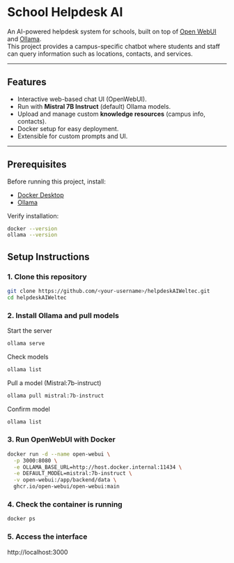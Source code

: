 # School Helpdesk AI

An AI-powered helpdesk system for schools, built on top of [Open WebUI](https://github.com/open-webui/open-webui) and [Ollama](https://ollama.com).  
This project provides a campus-specific chatbot where students and staff can query information such as locations, contacts, and services.  

---

## Features
- Interactive web-based chat UI (OpenWebUI).
- Run with **Mistral 7B Instruct** (default) Ollama models.
- Upload and manage custom **knowledge resources** (campus info, contacts).
- Docker setup for easy deployment.
- Extensible for custom prompts and UI.

---

## Prerequisites
Before running this project, install:

- [Docker Desktop](https://www.docker.com/products/docker-desktop)  
- [Ollama](https://ollama.com/download)  

Verify installation:

```bash
docker --version
ollama --version
```
## Setup Instructions

### 1. Clone this repository
```bash
git clone https://github.com/<your-username>/helpdeskAIWeltec.git
cd helpdeskAIWeltec
```

### 2. Install Ollama and pull models
Start the server
```bash
ollama serve
```
Check models
```bash
ollama list
```

Pull a model (Mistral:7b-instruct)
```bash
ollama pull mistral:7b-instruct
```

Confirm model
```bash
ollama list
```

### 3. Run OpenWebUI with Docker
```bash
docker run -d --name open-webui \
  -p 3000:8080 \
  -e OLLAMA_BASE_URL=http://host.docker.internal:11434 \
  -e DEFAULT_MODEL=mistral:7b-instruct \
  -v open-webui:/app/backend/data \
  ghcr.io/open-webui/open-webui:main
```
### 4. Check the container is running
```bash
docker ps
```

### 5. Access the interface
http://localhost:3000
